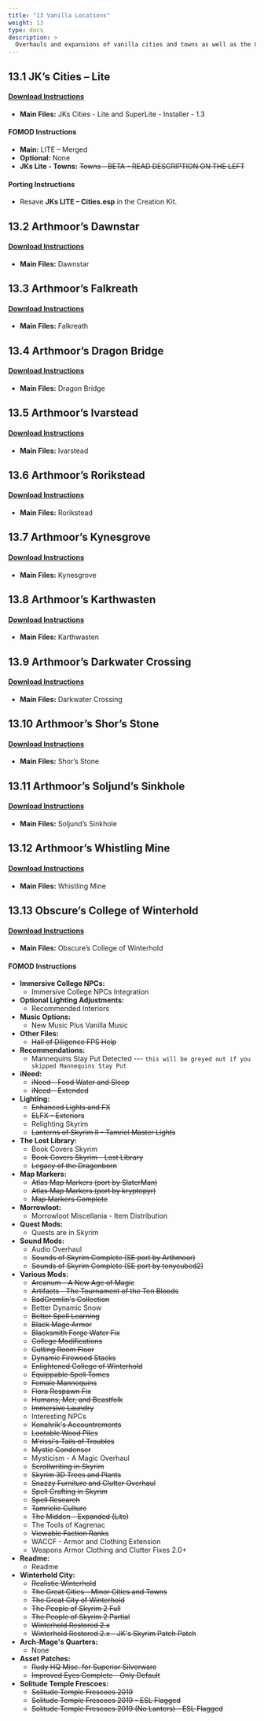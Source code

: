 ```yaml
---
title: "13 Vanilla Locations"
weight: 13
type: docs
description: >
  Overhauls and expansions of vanilla cities and towns as well as the College of Winterhold.
---
```


## 13.1 JK’s Cities – Lite

#### [Download Instructions](https://www.nexusmods.com/skyrim/mods/71018?tab=files)

* **Main Files:** JKs Cities - Lite and SuperLite - Installer - 1.3

#### FOMOD Instructions

* **Main:** LITE – Merged
* **Optional:** None
* **JKs Lite - Towns:** ~~Towns - BETA - READ DESCRIPTION ON THE LEFT~~

#### Porting Instructions

* Resave **JKs LITE – Cities.esp** in the Creation Kit.

## 13.2 Arthmoor’s Dawnstar

#### [Download Instructions](https://www.nexusmods.com/skyrimspecialedition/mods/13607?tab=files)

* **Main Files:** Dawnstar

## 13.3 Arthmoor’s Falkreath

#### [Download Instructions](https://www.nexusmods.com/skyrimspecialedition/mods/21266?tab=files)

* **Main Files:** Falkreath

## 13.4 Arthmoor’s Dragon Bridge

#### [Download Instructions](https://www.nexusmods.com/skyrimspecialedition/mods/8683?tab=files)

* **Main Files:** Dragon Bridge

## 13.5 Arthmoor’s Ivarstead

#### [Download Instructions](https://www.nexusmods.com/skyrimspecialedition/mods/349?tab=files)

* **Main Files:** Ivarstead

## 13.6 Arthmoor’s Rorikstead

#### [Download Instructions](https://www.nexusmods.com/skyrimspecialedition/mods/16881?tab=files)

* **Main Files:** Rorikstead

## 13.7 Arthmoor’s Kynesgrove

#### [Download Instructions](https://www.nexusmods.com/skyrimspecialedition/mods/351?tab=files)

* **Main Files:** Kynesgrove

## 13.8 Arthmoor’s Karthwasten

#### [Download Instructions](https://www.nexusmods.com/skyrimspecialedition/mods/350?tab=files)

* **Main Files:** Karthwasten

## 13.9 Arthmoor’s Darkwater Crossing

#### [Download Instructions](https://www.nexusmods.com/skyrimspecialedition/mods/326?tab=files)

* **Main Files:** Darkwater Crossing

## 13.10 Arthmoor’s Shor’s Stone

#### [Download Instructions](https://www.nexusmods.com/skyrimspecialedition/mods/354?tab=files)

* **Main Files:** Shor’s Stone

## 13.11 Arthmoor’s Soljund’s Sinkhole

#### [Download Instructions](https://www.nexusmods.com/skyrimspecialedition/mods/358?tab=files)

* **Main Files:** Soljund’s Sinkhole

## 13.12 Arthmoor’s Whistling Mine

#### [Download Instructions](https://www.nexusmods.com/skyrimspecialedition/mods/367?tab=files)

* **Main Files:** Whistling Mine

## 13.13 Obscure’s College of Winterhold

#### [Download Instructions](https://www.nexusmods.com/skyrimspecialedition/mods/20514?tab=files)

* **Main Files:** Obscure’s College of Winterhold

#### FOMOD Instructions

* **Immersive College NPCs:**
  - Immersive College NPCs Integration
* **Optional Lighting Adjustments:**
  - Recommended Interiors
* **Music Options:**
  - New Music Plus Vanilla Music
* **Other Files:**
  - ~~Hall of Diligence FPS Help~~
* **Recommendations:**
  - Mannequins Stay Put Detected --- `this will be greyed out if you skipped Mannequins Stay Put`
* **iNeed:**
  * ~~iNeed - Food Water and Sleep~~
  * ~~iNeed - Extended~~
* **Lighting:**
  - ~~Enhanced Lights and FX~~
  - ~~ELFX - Exteriors~~
  - Relighting Skyrim
  - ~~Lanterns of Skyrim II - Tamriel Master Lights~~
* **The Lost Library:**
  - Book Covers Skyrim
  - ~~Book Covers Skyrim - Lost Library~~
  - ~~Legacy of the Dragonborn~~
* **Map Markers:**
  * ~~Atlas Map Markers (port by SlaterMan)~~
  * ~~Atlas Map Markers (port by kryptopyr)~~
  * ~~Map Markers Complete~~
* **Morrowloot:**
  - Morrowloot Miscellania - Item Distribution
* **Quest Mods:**
  - Quests are in Skyrim
* **Sound Mods:**
  - Audio Overhaul
  - ~~Sounds of Skyrim Complete (SE port by Arthmoor)~~
  - ~~Sounds of Skyrim Complete (SE port by tonycubed2)~~
* **Various Mods:**
  - ~~Arcanum - A New Age of Magic~~
  - ~~Artifacts - The Tournament of the Ten Bloods~~
  - ~~BadGremlin's Collection~~
  - Better Dynamic Snow
  - ~~Better Spell Learning~~
  - ~~Black Mage Armor~~
  - ~~Blacksmith Forge Water Fix~~
  - ~~College Modifications~~
  - ~~Cutting Room Floor~~
  - ~~Dynamic Firewood Stacks~~
  - ~~Enlightened College of Winterhold~~
  - ~~Equippable Spell Tomes~~
  - ~~Female Mannequins~~
  - ~~Flora Respawn Fix~~
  - ~~Humans, Mer, and Beastfolk~~
  - ~~Immersive Laundry~~
  - Interesting NPCs
  - ~~Konahrik's Accountrements~~
  - ~~Lootable Wood Piles~~
  - ~~M'rissi's Tails of Troubles~~
  - ~~Mystic Condenser~~
  - Mysticism - A Magic Overhaul
  - ~~Scrollwriting in Skyrim~~
  - ~~Skyrim 3D Trees and Plants~~
  - ~~Snazzy Furniture and Clutter Overhaul~~
  - ~~Spell Crafting in Skyrim~~
  - ~~Spell Research~~
  - ~~Tamrielic Culture~~
  - ~~The Midden - Expanded (Lite)~~
  - The Tools of Kagrenac
  - ~~Viewable Faction Ranks~~
  - WACCF - Armor and Clothing Extension
  - Weapons Armor Clothing and Clutter Fixes 2.0+
* **Readme:**
  * Readme
* **Winterhold City:**
  * ~~Realistic Winterhold~~
  * ~~The Great Cities - Minor Cities and Towns~~
  * ~~The Great City of Winterhold~~
  * ~~The People of Skyrim 2 Full~~
  * ~~The People of Skyrim 2 Partial~~
  * ~~Winterhold Restored 2.x~~
  * ~~Winterhold Restored 2.x - JK's Skyrim Patch Patch~~
* **Arch-Mage's Quarters:**
  * None
* **Asset Patches:**
  - ~~Rudy HQ Misc. for Superior Silverware~~
  - ~~Improved Eyes Complete - Only Default~~
* **Solitude Temple Frescoes:**
  - ~~Solitude Temple Frescoes 2019~~
  - ~~Solitude Temple Frescoes 2019 - ESL Flagged~~
  - ~~Solitude Temple Frescoes 2019 (No Lanters) - ESL Flagged~~
